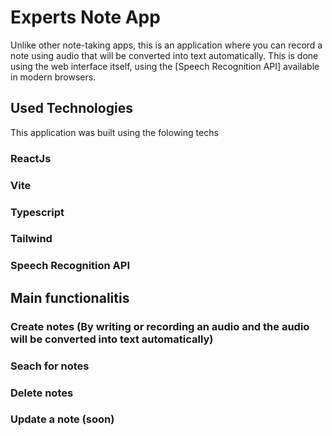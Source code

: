 # Experts Note App

Unlike other note-taking apps, this is an application where you can record a note using audio that will be converted into text automatically.
This is done using the web interface itself, using the [Speech Recognition API] available in modern browsers.

## Used Technologies

This application was built using the folowing techs

### ReactJs

### Vite

### Typescript

### Tailwind

### Speech Recognition API

## Main functionalitis

### Create notes (By writing or recording an audio and the audio will be converted into text automatically)

### Seach for notes

### Delete notes

### Update a note (soon)
